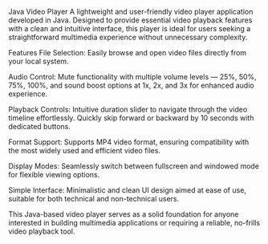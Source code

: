 Java Video Player
A lightweight and user-friendly video player application developed in Java. Designed to provide essential video playback features with a clean and intuitive interface, this player is ideal for users seeking a straightforward multimedia experience without unnecessary complexity.

Features
File Selection: Easily browse and open video files directly from your local system.

Audio Control: Mute functionality with multiple volume levels — 25%, 50%, 75%, 100%, and sound boost options at 1x, 2x, and 3x for enhanced audio experience.

Playback Controls: Intuitive duration slider to navigate through the video timeline effortlessly. Quickly skip forward or backward by 10 seconds with dedicated buttons.

Format Support: Supports MP4 video format, ensuring compatibility with the most widely used and efficient video files.

Display Modes: Seamlessly switch between fullscreen and windowed mode for flexible viewing options.

Simple Interface: Minimalistic and clean UI design aimed at ease of use, suitable for both technical and non-technical users.

This Java-based video player serves as a solid foundation for anyone interested in building multimedia applications or requiring a reliable, no-frills video playback tool.
